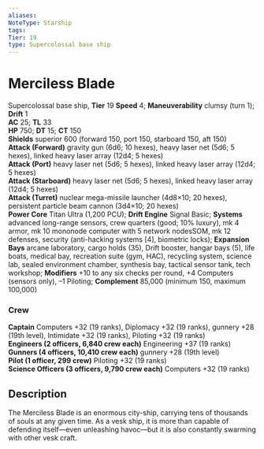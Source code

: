 ```yaml
---
aliases: 
NoteType: Starship
tags: 
Tier: 19
type: Supercolossal base ship
---
```


# Merciless Blade

Supercolossal base ship, **Tier** 19 
**Speed** 4; **Maneuverability** clumsy (turn 1); **Drift** 1  
**AC** 25; **TL** 33  
**HP** 750; **DT** 15; **CT** 150  
**Shields** superior 600 (forward 150, port 150, starboard 150, aft 150)  
**Attack (Forward)** gravity gun (6d6; 10 hexes), heavy laser net (5d6; 5 hexes), linked heavy laser array (12d4; 5 hexes)  
**Attack (Port)** heavy laser net (5d6; 5 hexes), linked heavy laser array (12d4; 5 hexes)  
**Attack (Starboard)** heavy laser net (5d6; 5 hexes), linked heavy laser array (12d4; 5 hexes)  
**Attack (Turret)** nuclear mega-missile launcher (4d8×10; 20 hexes), persistent particle beam cannon (3d4×10; 20 hexes)  
**Power Core** Titan Ultra (1,200 PCU); **Drift Engine** Signal Basic; **Systems** advanced long-range sensors, crew quarters (good; 10% luxury), mk 4 armor, mk 10 mononode computer with 5 network nodesSOM, mk 12 defenses, security (anti-hacking systems [4], biometric locks); **Expansion Bays** arcane laboratory, cargo holds (35), Drift booster, hangar bays (5), life boats, medical bay, recreation suite (gym, HAC), recycling system, science lab, sealed environment chamber, synthesis bay, tactical sensor tank, tech workshop; **Modifiers** +10 to any six checks per round, +4 Computers (sensors only), –1 Piloting; **Complement** 85,000 (minimum 150, maximum 100,000)

### Crew

**Captain** Computers +32 (19 ranks), Diplomacy +32 (19 ranks), gunnery +28 (19th level), Intimidate +32 (19 ranks), Piloting +32 (19 ranks)  
**Engineers (2 officers, 6,840 crew each)** Engineering +37 (19 ranks)  
**Gunners (4 officers, 10,410 crew each)** gunnery +28 (19th level)  
**Pilot (1 officer, 299 crew)** Piloting +32 (19 ranks)  
**Science Officers (3 officers, 9,790 crew each)** Computers +32 (19 ranks)

## Description

The Merciless Blade is an enormous city-ship, carrying tens of thousands of souls at any given time. As a vesk ship, it is more than capable of defending itself—even unleashing havoc—but it is also constantly swarming with other vesk craft.